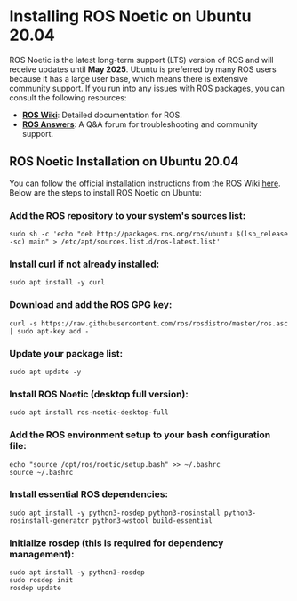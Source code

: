 # Installing ROS Noetic on Ubuntu 20.04

ROS Noetic is the latest long-term support (LTS) version of ROS and will receive updates until **May 2025**. 
Ubuntu is preferred by many ROS users because it has a large user base, which means there is extensive community support.
If you run into any issues with ROS packages, you can consult the following resources:

- **[ROS Wiki](http://wiki.ros.org/)**: Detailed documentation for ROS.
- **[ROS Answers](https://answers.ros.org/)**: A Q&A forum for troubleshooting and community support.

## ROS Noetic Installation on Ubuntu 20.04

You can follow the official installation instructions from the ROS Wiki [here](http://wiki.ros.org/noetic/Installation/Ubuntu).
Below are the steps to install ROS Noetic on Ubuntu:

### Add the ROS repository to your system's sources list:
```sudo sh -c 'echo "deb http://packages.ros.org/ros/ubuntu $(lsb_release -sc) main" > /etc/apt/sources.list.d/ros-latest.list'```

### Install curl if not already installed:
```sudo apt install -y curl```

### Download and add the ROS GPG key:
```curl -s https://raw.githubusercontent.com/ros/rosdistro/master/ros.asc | sudo apt-key add -```

### Update your package list:
```sudo apt update -y```

### Install ROS Noetic (desktop full version):
```sudo apt install ros-noetic-desktop-full```

### Add the ROS environment setup to your bash configuration file:
```
echo "source /opt/ros/noetic/setup.bash" >> ~/.bashrc
source ~/.bashrc
```

### Install essential ROS dependencies:
```sudo apt install -y python3-rosdep python3-rosinstall python3-rosinstall-generator python3-wstool build-essential```

### Initialize rosdep (this is required for dependency management):
```
sudo apt install -y python3-rosdep
sudo rosdep init
rosdep update
